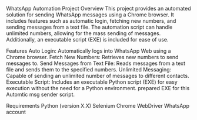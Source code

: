 WhatsApp Automation Project
Overview
This project provides an automated solution for sending WhatsApp messages using a Chrome browser. It includes features such as automatic login, fetching new numbers, and sending messages from a text file. The automation script can handle unlimited numbers, allowing for the mass sending of messages. Additionally, an executable script (EXE) is included for ease of use.

Features
Auto Login: Automatically logs into WhatsApp Web using a Chrome browser.
Fetch New Numbers: Retrieves new numbers to send messages to.
Send Messages from Text File: Reads messages from a text file and sends them to the specified numbers.
Unlimited Messaging: Capable of sending an unlimited number of messages to different contacts.
Executable Script: Includes an executable Python script (EXE) for easy execution without the need for a Python environment.
prepared EXE for this Automtic msg sender script.

Requirements
Python (version X.X)
Selenium
Chrome WebDriver
WhatsApp account

